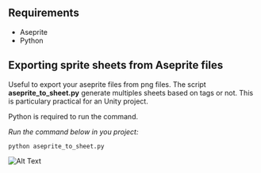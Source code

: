 ## Requirements

- Aseprite
- Python

## Exporting sprite sheets from Aseprite files

Useful to export your aseprite files from png files. The script **aseprite_to_sheet.py** generate multiples sheets based on tags or not.
This is particulary practical for an Unity project.

Python is required to run the command.

_Run the command below in you project:_
```
python aseprite_to_sheet.py
```

![Alt Text](https://github.com/RemySd/aseprite-sheet-by-tags/blob/master/medias/example.gif)


